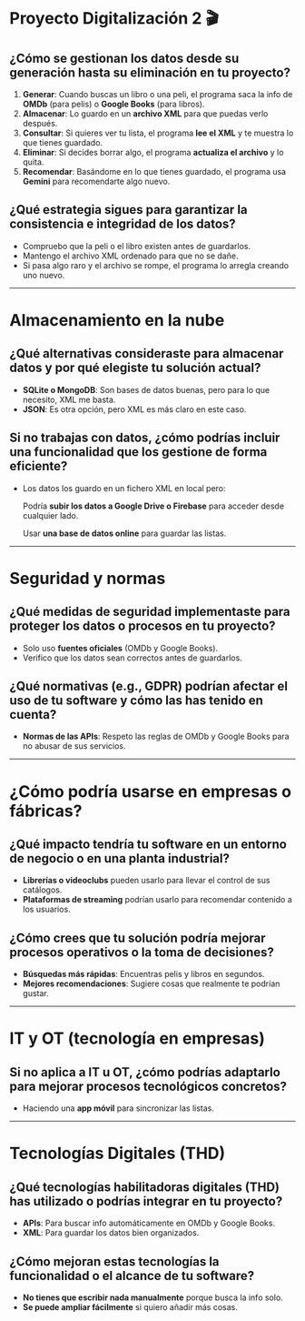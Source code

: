 # Proyecto Digitalización 2 🎬  

## ¿Cómo se gestionan los datos desde su generación hasta su eliminación en tu proyecto?
1. **Generar**: Cuando buscas un libro o una peli, el programa saca la info de **OMDb** (para pelis) o **Google Books** (para libros).  
2. **Almacenar**: Lo guardo en un **archivo XML** para que puedas verlo después.  
3. **Consultar**: Si quieres ver tu lista, el programa **lee el XML** y te muestra lo que tienes guardado.  
4. **Eliminar**: Si decides borrar algo, el programa **actualiza el archivo** y lo quita.  
5. **Recomendar**: Basándome en lo que tienes guardado, el programa usa **Gemini** para recomendarte algo nuevo.  

##  ¿Qué estrategia sigues para garantizar la consistencia e integridad de los datos?
- Compruebo que la peli o el libro existen antes de guardarlos.  
- Mantengo el archivo XML ordenado para que no se dañe.  
- Si pasa algo raro y el archivo se rompe, el programa lo arregla creando uno nuevo.  

---

#  Almacenamiento en la nube  

## ¿Qué alternativas consideraste para almacenar datos y por qué elegiste tu solución actual?
- **SQLite o MongoDB**: Son bases de datos buenas, pero para lo que necesito, XML me basta.  
- **JSON**: Es otra opción, pero XML es más claro en este caso.  

## Si no trabajas con datos, ¿cómo podrías incluir una funcionalidad que los gestione de forma eficiente?
- Los datos los guardo en un fichero XML en local pero:

    Podría **subir los datos a Google Drive o Firebase** para acceder desde cualquier lado.

    Usar **una base de datos online** para guardar las listas.  

---

# Seguridad y normas  

## ¿Qué medidas de seguridad implementaste para proteger los datos o procesos en tu proyecto?
- Solo uso **fuentes oficiales** (OMDb y Google Books).  
- Verifico que los datos sean correctos antes de guardarlos.  

## ¿Qué normativas (e.g., GDPR) podrían afectar el uso de tu software y cómo las has tenido en cuenta?
- **Normas de las APIs**: Respeto las reglas de OMDb y Google Books para no abusar de sus servicios.  

---

# ¿Cómo podría usarse en empresas o fábricas?  

## ¿Qué impacto tendría tu software en un entorno de negocio o en una planta industrial? 
- **Librerías o videoclubs** pueden usarlo para llevar el control de sus catálogos.  
- **Plataformas de streaming** podrían usarlo para recomendar contenido a los usuarios.  

## ¿Cómo crees que tu solución podría mejorar procesos operativos o la toma de decisiones?
- **Búsquedas más rápidas**: Encuentras pelis y libros en segundos.  
- **Mejores recomendaciones**: Sugiere cosas que realmente te podrían gustar.  

---

# IT y OT (tecnología en empresas)  

## Si no aplica a IT u OT, ¿cómo podrías adaptarlo para mejorar procesos tecnológicos concretos? 
- Haciendo una **app móvil** para sincronizar las listas. 

---

# Tecnologías Digitales (THD)  

## ¿Qué tecnologías habilitadoras digitales (THD) has utilizado o podrías integrar en tu proyecto?
- **APIs**: Para buscar info automáticamente en OMDb y Google Books.  
- **XML**: Para guardar los datos bien organizados.  

## ¿Cómo mejoran estas tecnologías la funcionalidad o el alcance de tu software?
- **No tienes que escribir nada manualmente** porque busca la info solo.  
- **Se puede ampliar fácilmente** si quiero añadir más cosas.  

